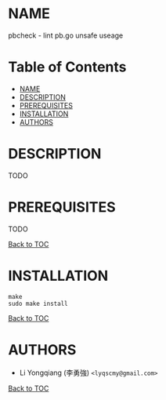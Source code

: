 # NAME

pbcheck - lint pb.go unsafe useage

Table of Contents
=================

* [NAME](#name)
* [DESCRIPTION](#description)
* [PREREQUISITES](#prerequisites)
* [INSTALLATION](#installation)
* [AUTHORS](#authors)

# DESCRIPTION

TODO

# PREREQUISITES

TODO

[Back to TOC](#table-of-contents)

# INSTALLATION
    make
    sudo make install

[Back to TOC](#table-of-contents)

# AUTHORS

- Li Yongqiang (李勇強) `<lyqscmy@gmail.com>`

[Back to TOC](#table-of-contents)

